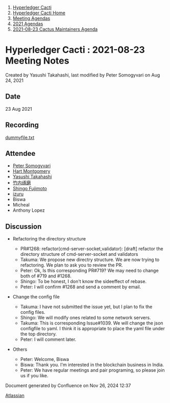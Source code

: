 1. [Hyperledger Cacti](index.html)
2. [Hyperledger Cacti Home](Hyperledger-Cacti-Home_20414469.html)
3. [Meeting Agendas](Meeting-Agendas_20414488.html)
4. [2021 Agendas](2021-Agendas_20414860.html)
5. [2021-08-23 Cactus Maintainers Agenda](2021-08-23-Cactus-Maintainers-Agenda_20415180.html)

# Hyperledger Cacti : 2021-08-23 Meeting Notes

Created by Yasushi Takahashi, last modified by Peter Somogyvari on Aug 24, 2021

## Date

23 Aug 2021

## Recording

[dummyfile.txt](attachments/20415180/20415182.txt)

## Attendee

- [Peter Somogyvari](https://lf-hyperledger.atlassian.net/wiki/people/557058:cae262a4-be99-4f5e-a36e-bf20a5c795f2?ref=confluence)
- [Hart Montgomery](https://lf-hyperledger.atlassian.net/wiki/people/712020:86f447c0-86dc-43b3-ac03-6a31923bbb84?ref=confluence)
- [Yasushi Takahashi](https://lf-hyperledger.atlassian.net/wiki/people/712020:f5c6f8a6-cbbb-4289-b94b-75a61d6ae0b4?ref=confluence)
- [竹内琢磨](https://lf-hyperledger.atlassian.net/wiki/people/70121:99daf5c8-226c-43d4-9f24-0a46a0546192?ref=confluence)
- [Shingo Fujimoto](https://lf-hyperledger.atlassian.net/wiki/people/712020:14e583f1-56ad-4e76-a373-78870fbd000f?ref=confluence)
- [izuru](https://lf-hyperledger.atlassian.net/wiki/people/625569d1eee0a9006ab7e9d8?ref=confluence)
- Biswa
- Micheal
- Anthony Lopez

## Discussion

- Refactoring the directory structure
  
  - PR#1268: refactor(cmd-server-socket,validator): \[draft] refactor the directory structure of cmd-server-socket and validators
  - Takuma: We propose new directry structure. We are now trying to refactoring. We plan to ask you to review the PR.
  - Peter: Ok, Is this corresponding PR#719? We may need to change both of #719 and #1268.
  - Shingo: To be honest, I don't know the sideeffect of rebase.
  - Peter: I will confirm #1268 and send a comment by email.
- Change the config file
  
  - Takuma: I have not submitted the issue yet, but I plan to fix the config files.
  - Shingo: We will modify ones related to some network servers.
  - Takuma: This is corresponding Issue#1039. We will change the json configfile to yaml. I think it is appropriate to place the yaml file under the top directory.
  - Peter: I will comment later.
- Others
  
  - Peter: Welcome, Biswa
  - Biswa: Thank you. I'm interested in the blockchain business in India.
  - Peter: We have regular meetings and pair programing, so please join us if you like.

Document generated by Confluence on Nov 26, 2024 12:37

[Atlassian](http://www.atlassian.com/)

